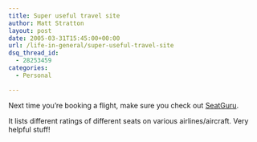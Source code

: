 ```yaml
---
title: Super useful travel site
author: Matt Stratton
layout: post
date: 2005-03-31T15:45:00+00:00
url: /life-in-general/super-useful-travel-site
dsq_thread_id:
  - 28253459
categories:
  - Personal

---
```

Next time you&#8217;re booking a flight, make sure you check out [SeatGuru][1].

It lists different ratings of different seats on various airlines/aircraft. Very helpful stuff!

 [1]: http://seatguru.com/